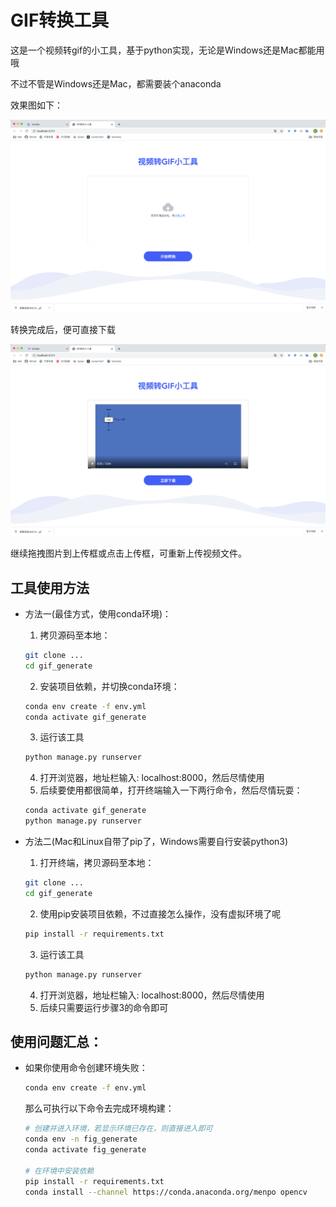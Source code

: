 # GIF转换工具

这是一个视频转gif的小工具，基于python实现，无论是Windows还是Mac都能用哦

不过不管是Windows还是Mac，都需要装个anaconda

效果图如下：

![image-20200426175354454](image/README.asset/image-20200426175354454.png)

转换完成后，便可直接下载

![image-20200426175509987](image/README.asset/image-20200426175509987.png)

继续拖拽图片到上传框或点击上传框，可重新上传视频文件。







## 工具使用方法

* 方法一(最佳方式，使用conda环境)：

    1. 拷贝源码至本地：

    ```bash
    git clone ...
    cd gif_generate
    ```

    2. 安装项目依赖，并切换conda环境：

    ```bash
    conda env create -f env.yml
    conda activate gif_generate
    ```

    3. 运行该工具

    ```bash
    python manage.py runserver
    ```

    4. 打开浏览器，地址栏输入: localhost:8000，然后尽情使用
    5. 后续要使用都很简单，打开终端输入一下两行命令，然后尽情玩耍：

    ```bash
    conda activate gif_generate
    python manage.py runserver
    ```

    
    



* 方法二(Mac和Linux自带了pip了，Windows需要自行安装python3)

    1. 打开终端，拷贝源码至本地：

    ```bash
    git clone ...
    cd gif_generate
    ```

    2. 使用pip安装项目依赖，不过直接怎么操作，没有虚拟环境了呢

    ```bash
    pip install -r requirements.txt
    ```

    3. 运行该工具

    ```bash
    python manage.py runserver
    ```

    4. 打开浏览器，地址栏输入: localhost:8000，然后尽情使用
    5. 后续只需要运行步骤3的命令即可





## 使用问题汇总：

* 如果你使用命令创建环境失败：

    ```bash
    conda env create -f env.yml
    ```

    那么可执行以下命令去完成环境构建：

    ```bash
    # 创建并进入环境，若显示环境已存在，则直接进入即可
    conda env -n fig_generate
    conda activate fig_generate
    
    # 在环境中安装依赖
    pip install -r requirements.txt
    conda install --channel https://conda.anaconda.org/menpo opencv
    ```















